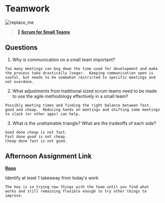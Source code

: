 # Teamwork

![replace_me](https://codeworks.blob.core.windows.net/public/assets/img/illustrations/placeholder.svg)

> **📖 [Scrum for Small Teams](https://codeworksacademy.com/fs-student-guide/resources/wk8-9/02-Scrum-For-Small-Teams)**

## Questions

1. Why is communication on a small team important?
```
Too many meetings can bog down the time used for development and make the process take drastically longer.  Keeping communication open is useful, but needs to be somewhat restricted to specific meetings and not overdone.
```
2. What adjustments from traditional sized scrum teams need to be made to use the agile methodology effectively in a small team?
```
Possibly meeting times and finding the right balance between fast, good and cheap.  Reducing hands on meetings and shifting some meetings to slack (or other apps) can help.
```
3. What is the unattainable triangle? What are the tradeoffs of each side?
```
Good done cheap is not fast.
Fast done good is not cheap.
Cheap done fast is not good.
```
## Afternoon Assignment Link

**[Repo](https://github.com/coombsab/digital-dungeons)**

Identify at least 1 takeaway from today's work
```
The key is in trying new things with the team until you find what works and still remaining flexible enough to try other things to improve.
```